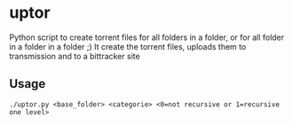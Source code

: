 # uptor

Python script to create torrent files for all folders in a folder, or for all folder in a folder in a folder ;)
It create the torrent files, uploads them to transmission and to a bittracker site

Usage
------------
    ./uptor.py <base_folder> <categorie> <0=not recursive or 1=recursive one level>
